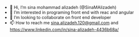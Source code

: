 - 👋 Hi, I’m sina mohammad alizadeh (@SinaMAlizadeh)  
- 👀 I’m interested in programing front end with reac and angular
- 💞️ I’m looking to collaborate on front end developer 
- 📫 How to reach me sina.alizadeh.120@gmail.com and https://www.linkedin.com/in/sina-alizadeh-4436b68a/

<!---
SinaMAlizadeh/SinaMAlizadeh is a ✨ special ✨ repository because its `README.md` (this file) appears on your GitHub profile.
You can click the Preview link to take a look at your changes.
--->
